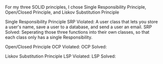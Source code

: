 For my three SOLID principles, I chose Single Responsibility Principle, Open/Closed Principle, and Liskov Substitution Principle

Single Responsibility Principle
SRP Violated: A user class that lets you store a user's name, save a user to a database, and send a user an email.
SRP Solved: Seperating those three functions into their own classes, so that each class only has a single Responsibility.

Open/Closed Principle
OCP Violated: 
OCP Solved: 

Liskov Substitution Principle
LSP Violated: 
LSP Solved: 
